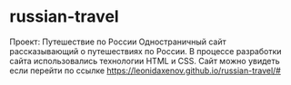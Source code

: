 # russian-travel
Проект: Путешествие по России
Одностраничный сайт рассказывающий о путешествиях по России. В процессе разработки сайта использовались технологии HTML и CSS.
Сайт можно увидеть если перейти по ссылке https://leonidaxenov.github.io/russian-travel/#
